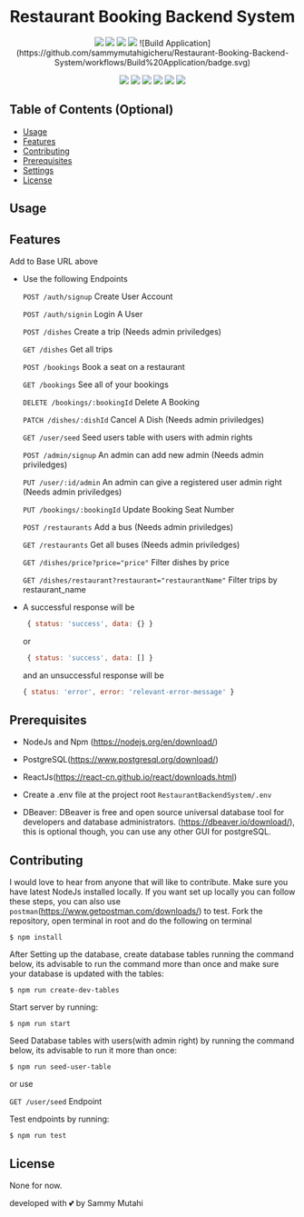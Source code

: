 <h1 align="center">Restaurant Booking Backend System</h1>

<p align="center">
    <img src="https://img.shields.io/github/repo-size/sammymutahigicheru/Restaurant-Booking-Backend-System" />
    <img src="https://img.shields.io/github/languages/top/sammymutahigicheru/Restaurant-Booking-Backend-System"  />
    <img src="https://img.shields.io/github/issues/sammymutahigicheru/Restaurant-Booking-Backend-System" />
    <img src="https://img.shields.io/github/last-commit/sammymutahigicheru/Restaurant-Booking-Backend-System" >
    ![Build Application](https://github.com/sammymutahigicheru/Restaurant-Booking-Backend-System/workflows/Build%20Application/badge.svg)
</p>
  
<p align="center">
    <img src="https://img.shields.io/badge/Javascript-yellow" />
    <img src="https://img.shields.io/badge/jQuery-blue"  />
    <img src="https://img.shields.io/badge/-node.js-green" />
    <img src="https://img.shields.io/badge/-inquirer-red" >
    <img src="https://img.shields.io/badge/-screencastify-lightgrey" />
    <img src="https://img.shields.io/badge/-json-orange" />
</p>

## Table of Contents (Optional)

- [Usage](#usage)
- [Features](#features)
- [Contributing](#contributing)
- [Prerequisites](#prerequisites)
- [Settings](#settings)
- [License](#license)


## Usage


## Features
   Add to Base URL above

- Use the following Endpoints

    `POST /auth/signup` Create User Account

    `POST /auth/signin` Login A User

    `POST /dishes` Create a trip (Needs admin priviledges)

    `GET /dishes` Get all trips

    `POST /bookings` Book a seat on a restaurant

    `GET /bookings` See all of your bookings

    `DELETE /bookings/:bookingId` Delete A Booking

    `PATCH /dishes/:dishId` Cancel A Dish (Needs admin priviledges)

    `GET /user/seed` Seed users table with users with admin rights

    `POST /admin/signup` An admin can add new admin (Needs admin priviledges)

    `PUT /user/:id/admin` An admin can give a registered user admin right (Needs admin priviledges)

    `PUT /bookings/:bookingId` Update Booking Seat Number

    `POST /restaurants` Add a bus (Needs admin priviledges)

    `GET /restaurants` Get all buses (Needs admin priviledges)

    `GET /dishes/price?price="price"` Filter dishes by price

    `GET /dishes/restaurant?restaurant="restaurantName"` Filter trips by restaurant_name


- A successful response will be

     ```javascript
      { status: 'success', data: {} }
     ```
     or

     ```javascript
      { status: 'success', data: [] }
     ```

  and an unsuccessful response will be

     ```javascript
     { status: 'error', error: '​relevant-error-message' }
     ```

## Prerequisites
- NodeJs and Npm (https://nodejs.org/en/download/)

- PostgreSQL(https://www.postgresql.org/download/)


- ReactJs(https://react-cn.github.io/react/downloads.html)

- Create a .env file at the project root `RestaurantBackendSystem/.env` 

- DBeaver: DBeaver is free and open source universal database tool for developers and database administrators.
  (https://dbeaver.io/download/), this is optional though, you can use any other GUI for postgreSQL.
  
## Contributing
  I would love to hear from anyone that will like to contribute.
  Make sure you have latest NodeJs installed locally.
  If you want set up locally you can follow these steps, you can also use `postman`(https://www.getpostman.com/downloads/) to test. 
  Fork the repository, open terminal in root and do the following on terminal

   ```shell
   $ npm install
   ```
   After Setting up the database, create database tables running the command below, its advisable to run the command more than once and make sure your database is updated with the tables:

   ```shell
   $ npm run create-dev-tables
   ```
   Start server by running:

   ```shell
   $ npm run start
   ```
   Seed Database tables with users(with admin right) by running the command below, its advisable to run it more than once:

   ```shell
   $ npm run seed-user-table
   ```
   or use 

   `GET /user/seed` Endpoint

   Test endpoints by running:
   ```shell
   $ npm run test
   ```
## License
   None for now.

developed with 💕 by Sammy Mutahi
